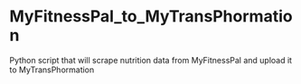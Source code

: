 # MyFitnessPal_to_MyTransPhormation
Python script that will scrape nutrition data from MyFitnessPal and upload it to MyTransPhormation
